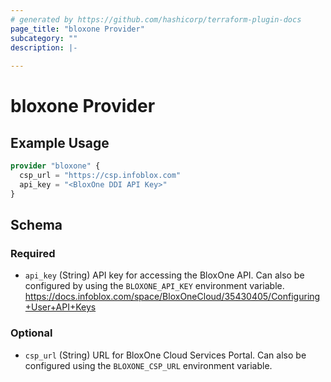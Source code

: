 ```yaml
---
# generated by https://github.com/hashicorp/terraform-plugin-docs
page_title: "bloxone Provider"
subcategory: ""
description: |-
  
---
```


# bloxone Provider



## Example Usage

```terraform
provider "bloxone" {
  csp_url = "https://csp.infoblox.com"
  api_key = "<BloxOne DDI API Key>"
}
```

<!-- schema generated by tfplugindocs -->
## Schema

### Required

- `api_key` (String) API key for accessing the BloxOne API. Can also be configured by using the `BLOXONE_API_KEY` environment variable. https://docs.infoblox.com/space/BloxOneCloud/35430405/Configuring+User+API+Keys

### Optional

- `csp_url` (String) URL for BloxOne Cloud Services Portal. Can also be configured using the `BLOXONE_CSP_URL` environment variable.
